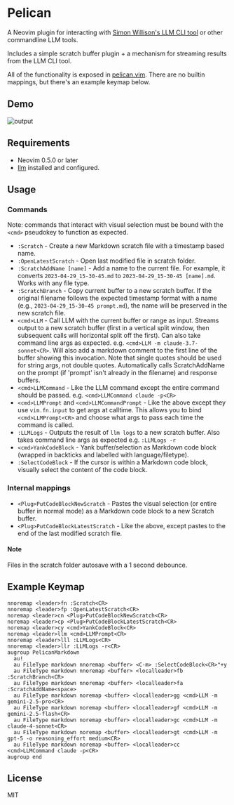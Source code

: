 # Pelican

A Neovim plugin for interacting with [Simon Willison's LLM CLI tool](https://github.com/simonw/llm) or other commandline LLM tools.

Includes a simple scratch buffer plugin + a mechanism for streaming results from the LLM CLI tool.

All of the functionality is exposed in [pelican.vim](https://github.com/kawpuh/pelican/blob/master/plugin/pelican.vim). There are no builtin mappings, but there's an example keymap below.

## Demo

![output](https://github.com/user-attachments/assets/8878ebec-9c11-495b-9939-98d0a4a3bea2)

## Requirements

- Neovim 0.5.0 or later
- [llm](https://github.com/simonw/llm) installed and configured.

## Usage

### Commands

Note: commands that interact with visual selection must be bound with the `<cmd>` pseudokey to function as expected.

- `:Scratch` - Create a new Markdown scratch file with a timestamp based name.
- `:OpenLatestScratch` - Open last modified file in scratch folder.
- `:ScratchAddName [name]` - Add a name to the current file. For example, it converts `2023-04-29_15-30-45.md` to `2023-04-29_15-30-45 [name].md`. Works with any file type.
- `:ScratchBranch` - Copy current buffer to a new scratch buffer. If the original filename follows the expected timestamp format with a name (e.g., `2023-04-29_15-30-45 prompt.md`), the name will be preserved in the new scratch file.
- `<cmd>LLM` - Call LLM with the current buffer or range as input. Streams output to a new scratch buffer (first in a vertical split window, then subsequent calls will horizontal split off the first). Can also take command line args as expected. e.g. `<cmd>LLM -m claude-3.7-sonnet<CR>`. Will also add a markdown comment to the first line of the buffer showing this invocation. Note that single quotes should be used for string args, not double quotes. Automatically calls ScratchAddName on the prompt (if 'prompt' isn't already in the filename) and response buffers.
- `<cmd>LLMCommand` - Like the LLM command except the entire command should be passed. e.g. `<cmd>LLMCommand claude -p<CR>`
- `<cmd>LLMPrompt` and `<cmd>LLMCommandPrompt` - Like the above except they use `vim.fn.input` to get args at calltime. This allows you to bind `<cmd>LLMPrompt<CR>` and choose what args to pass each time the command is called.
- `:LLMLogs` - Outputs the result of `llm logs` to a new scratch buffer. Also takes command line args as expected e.g. `:LLMLogs -r`
- `<cmd>YankCodeBlock` - Yank buffer/selection as Markdown code block (wrapped in backticks and labelled with language/filetype).
- `:SelectCodeBlock` - If the cursor is within a Markdown code block, visually select the content of the code block.

### Internal mappings
- `<Plug>PutCodeBlockNewScratch` - Pastes the visual selection (or entire buffer in normal mode) as a Markdown code block to a new Scratch buffer.
- `<Plug>PutCodeBlockLatestScratch` - Like the above, except pastes to the end of the last modified scratch file.

#### Note

Files in the scratch folder autosave with a 1 second debounce.

## Example Keymap

```vim
nnoremap <leader>fn :Scratch<CR>
nnoremap <leader>fp :OpenLatestScratch<CR>
noremap <leader>cn <Plug>PutCodeBlockNewScratch<CR>
noremap <leader>cp <Plug>PutCodeBlockLatestScratch<CR>
noremap <leader>cy <cmd>YankCodeBlock<CR>
noremap <leader>llm <cmd>LLMPrompt<CR>
nnoremap <leader>lll :LLMLogs<CR>
nnoremap <leader>llr :LLMLogs -r<CR>
augroup PelicanMarkdown
  au!
  au FileType markdown nnoremap <buffer> <C-m> :SelectCodeBlock<CR>"+y
  au FileType markdown nnoremap <buffer> <localleader>fb :ScratchBranch<CR>
  au FileType markdown nnoremap <buffer> <localleader>fa :ScratchAddName<space>
  au FileType markdown noremap <buffer> <localleader>gg <cmd>LLM -m gemini-2.5-pro<CR>
  au FileType markdown noremap <buffer> <localleader>gf <cmd>LLM -m gemini-2.5-flash<CR>
  au FileType markdown noremap <buffer> <localleader>gc <cmd>LLM -m claude-4-sonnet<CR>
  au FileType markdown noremap <buffer> <localleader>gt <cmd>LLM -m gpt-5 -o reasoning_effort medium<CR>
  au FileType markdown noremap <buffer> <localleader>cc <cmd>LLMCommand claude -p<CR>
augroup end
```

## License

MIT

